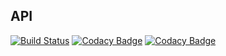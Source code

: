 ## API

[![Build Status](https://travis-ci.org/bitelio/api.svg?branch=master)](https://travis-ci.org/bitelio/api)
[![Codacy Badge](https://api.codacy.com/project/badge/Grade/da2f9d6c18f248c5a9c6e66e757967a2)](https://www.codacy.com/app/Funk66/api?utm_source=github.com&amp;utm_medium=referral&amp;utm_content=bitelio/api&amp;utm_campaign=Badge_Grade)
[![Codacy Badge](https://api.codacy.com/project/badge/Coverage/da2f9d6c18f248c5a9c6e66e757967a2)](https://www.codacy.com/app/Funk66/api?utm_source=github.com&utm_medium=referral&utm_content=bitelio/api&utm_campaign=Badge_Coverage)
